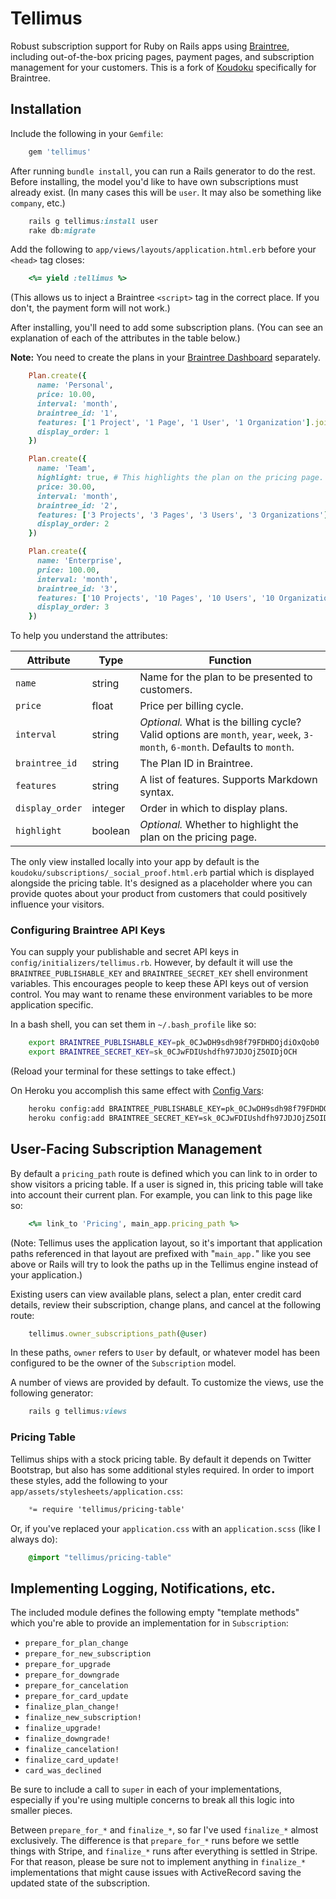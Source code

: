 # Tellimus

Robust subscription support for Ruby on Rails apps using [Braintree](https://braintreepayments.com), including out-of-the-box pricing pages, payment pages, and  subscription management for your customers. This is a fork of [Koudoku](https://github.com/andrewculver/koudoku) specifically for Braintree.

## Installation

Include the following in your `Gemfile`:

```ruby
    gem 'tellimus'
```

After running `bundle install`, you can run a Rails generator to do the rest. Before installing, the model you'd like to have own subscriptions must already exist. (In many cases this will be `user`. It may also be something like `company`, etc.)

```ruby
    rails g tellimus:install user
    rake db:migrate
```

Add the following to `app/views/layouts/application.html.erb` before your `<head>` tag closes:

```ruby
    <%= yield :tellimus %>
```

(This allows us to inject a Braintree `<script>` tag in the correct place. If you don't, the payment form will not work.)

After installing, you'll need to add some subscription plans. (You can see an explanation of each of the attributes in the table below.)

**Note:** You need to create the plans in your [Braintree Dashboard](https://braintreepayments.com) separately.

```ruby
    Plan.create({
      name: 'Personal',
      price: 10.00,
      interval: 'month',
      braintree_id: '1',
      features: ['1 Project', '1 Page', '1 User', '1 Organization'].join("\n\n"),
      display_order: 1
    })

    Plan.create({
      name: 'Team',
      highlight: true, # This highlights the plan on the pricing page.
      price: 30.00,
      interval: 'month',
      braintree_id: '2',
      features: ['3 Projects', '3 Pages', '3 Users', '3 Organizations'].join("\n\n"),
      display_order: 2
    })

    Plan.create({
      name: 'Enterprise',
      price: 100.00,
      interval: 'month',
      braintree_id: '3',
      features: ['10 Projects', '10 Pages', '10 Users', '10 Organizations'].join("\n\n"),
      display_order: 3
    })
```

To help you understand the attributes:

| Attribute       | Type    | Function |
| --------------- | ------- | -------- |
| `name`          | string  | Name for the plan to be presented to customers. |
| `price`         | float   | Price per billing cycle. |
| `interval`      | string  | *Optional.* What is the billing cycle? Valid options are `month`, `year`, `week`, `3-month`, `6-month`. Defaults to `month`. |
| `braintree_id`     | string  | The Plan ID in Braintree. |
| `features`      | string  | A list of features. Supports Markdown syntax. |
| `display_order` | integer | Order in which to display plans. |
| `highlight`     | boolean | *Optional.* Whether to highlight the plan on the pricing page. |

The only view installed locally into your app by default is the `koudoku/subscriptions/_social_proof.html.erb` partial which is displayed alongside the pricing table. It's designed as a placeholder where you can provide quotes about your product from customers that could positively influence your visitors.

### Configuring Braintree API Keys

You can supply your publishable and secret API keys in `config/initializers/tellimus.rb`. However, by default it will use the `BRAINTREE_PUBLISHABLE_KEY` and `BRAINTREE_SECRET_KEY` shell environment variables. This encourages people to keep these API keys out of version control. You may want to rename these environment variables to be more application specific.

In a bash shell, you can set them in `~/.bash_profile` like so:

```bash
    export BRAINTREE_PUBLISHABLE_KEY=pk_0CJwDH9sdh98f79FDHDOjdiOxQob0
    export BRAINTREE_SECRET_KEY=sk_0CJwFDIUshdfh97JDJOjZ5OIDjOCH
```

(Reload your terminal for these settings to take effect.)

On Heroku you accomplish this same effect with [Config Vars](https://devcenter.heroku.com/articles/config-vars):

```bash
    heroku config:add BRAINTREE_PUBLISHABLE_KEY=pk_0CJwDH9sdh98f79FDHDOjdiOxQob0
    heroku config:add BRAINTREE_SECRET_KEY=sk_0CJwFDIUshdfh97JDJOjZ5OIDjOCH
```

## User-Facing Subscription Management

By default a `pricing_path` route is defined which you can link to in order to show visitors a pricing table. If a user is signed in, this pricing table will take into account their current plan. For example, you can link to this page like so:

```ruby
    <%= link_to 'Pricing', main_app.pricing_path %>
```

(Note: Tellimus uses the application layout, so it's important that application paths referenced in that layout are prefixed with "`main_app.`" like you see above or Rails will try to look the paths up in the Tellimus engine instead of your application.)

Existing users can view available plans, select a plan, enter credit card details, review their subscription, change plans, and cancel at the following route:

```ruby
    tellimus.owner_subscriptions_path(@user)
```

In these paths, `owner` refers to `User` by default, or whatever model has been configured to be the owner of the `Subscription` model.

A number of views are provided by default. To customize the views, use the following generator:

```ruby
    rails g tellimus:views
```

### Pricing Table

Tellimus ships with a stock pricing table. By default it depends on Twitter Bootstrap, but also has some additional styles required. In order to import these styles, add the following to your `app/assets/stylesheets/application.css`:

```css
    *= require 'tellimus/pricing-table'
```

Or, if you've replaced your `application.css` with an `application.scss` (like I always do):

```css
    @import "tellimus/pricing-table"
```

## Implementing Logging, Notifications, etc.

The included module defines the following empty "template methods" which you're able to provide an implementation for in `Subscription`:

 - `prepare_for_plan_change`
 - `prepare_for_new_subscription`
 - `prepare_for_upgrade`
 - `prepare_for_downgrade`
 - `prepare_for_cancelation`
 - `prepare_for_card_update`
 - `finalize_plan_change!`
 - `finalize_new_subscription!`
 - `finalize_upgrade!`
 - `finalize_downgrade!`
 - `finalize_cancelation!`
 - `finalize_card_update!`
 - `card_was_declined`

Be sure to include a call to `super` in each of your implementations, especially if you're using multiple concerns to break all this logic into smaller pieces.

Between `prepare_for_*` and `finalize_*`, so far I've used `finalize_*` almost exclusively. The difference is that `prepare_for_*` runs before we settle things with Stripe, and `finalize_*` runs after everything is settled in Stripe. For that reason, please be sure not to implement anything in `finalize_*` implementations that might cause issues with ActiveRecord saving the updated state of the subscription.

```

